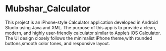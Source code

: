 # Mubshar_Calculator
This project is an iPhone-style Calculator application developed in Android Studio using Java and XML. The purpose of this app is to provide a clean, modern, and highly user-friendly calculator similar to Apple’s iOS Calculator. The UI design closely follows the minimalist iPhone theme,with rounded buttons,smooth color tones, and responsive layout.
